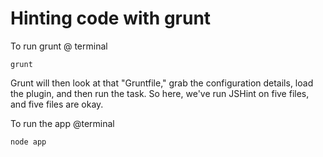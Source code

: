 # Hinting code with grunt

To run grunt @ terminal

    grunt

Grunt will then look at that "Gruntfile," grab the configuration details, load the plugin, and then run the task. So here, we've run JSHint on five files, and five files are okay.

To run the app @terminal

    node app



